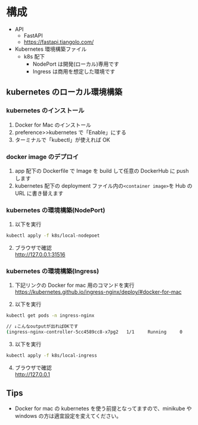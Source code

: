 # 構成

- API
  - FastAPI
  - <https://fastapi.tiangolo.com/>
- Kubernetes 環境構築ファイル
  - k8s 配下
    - NodePort は開発(ローカル)専用です
    - Ingress は商用を想定した環境です

## kubernetes のローカル環境構築

### kubernetes のインストール

1. Docker for Mac のインストール
2. preference>>kubernetes で「Enable」にする
3. ターミナルで「kubectl」が使えれば OK

### docker image のデプロイ

1. app 配下の Dockerfile で Image を build して任意の DockerHub に push します
2. kubernetes 配下の deployment ファイル内の`<container image>`を Hub の URL に書き替えます

### kubernetes の環境構築(NodePort)

1. 以下を実行

```bash
kubectl apply -f k8s/local-nodepoet
```

2. ブラウザで確認\
   <http://127.0.0.1:31516>

### kubernetes の環境構築(Ingress)

1. 下記リンクの Docker for mac 用のコマンドを実行
   <https://kubernetes.github.io/ingress-nginx/deploy/#docker-for-mac>

2. 以下を実行

```bash
kubectl get pods -n ingress-nginx

// ↓こんなoutputが出ればOKです
(ingress-nginx-controller-5cc4589cc8-x7pg2   1/1     Running     0          66s)
```

3. 以下を実行

```bash
kubectl apply -f k8s/local-ingress
```

4. ブラウザで確認\
   http://127.0.0.1

## Tips

- Docker for mac の kubernetes を使う前提となってますので、minikube や windows の方は適宜設定を変えてください。
